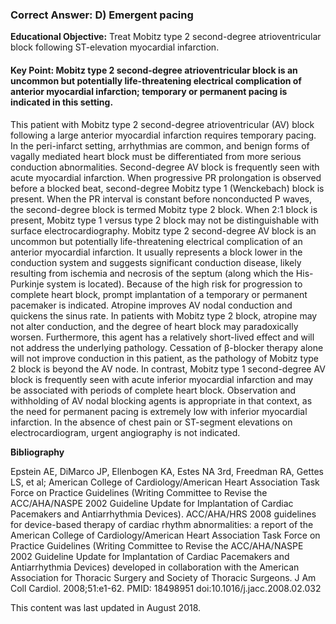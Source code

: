 
### Correct Answer: D) Emergent pacing 

**Educational Objective:** Treat Mobitz type 2 second-degree atrioventricular block following ST-elevation myocardial infarction.

#### **Key Point:** Mobitz type 2 second-degree atrioventricular block is an uncommon but potentially life-threatening electrical complication of anterior myocardial infarction; temporary or permanent pacing is indicated in this setting.

This patient with Mobitz type 2 second-degree atrioventricular (AV) block following a large anterior myocardial infarction requires temporary pacing. In the peri-infarct setting, arrhythmias are common, and benign forms of vagally mediated heart block must be differentiated from more serious conduction abnormalities. Second-degree AV block is frequently seen with acute myocardial infarction. When progressive PR prolongation is observed before a blocked beat, second-degree Mobitz type 1 (Wenckebach) block is present. When the PR interval is constant before nonconducted P waves, the second-degree block is termed Mobitz type 2 block. When 2:1 block is present, Mobitz type 1 versus type 2 block may not be distinguishable with surface electrocardiography. Mobitz type 2 second-degree AV block is an uncommon but potentially life-threatening electrical complication of an anterior myocardial infarction. It usually represents a block lower in the conduction system and suggests significant conduction disease, likely resulting from ischemia and necrosis of the septum (along which the His-Purkinje system is located). Because of the high risk for progression to complete heart block, prompt implantation of a temporary or permanent pacemaker is indicated.
Atropine improves AV nodal conduction and quickens the sinus rate. In patients with Mobitz type 2 block, atropine may not alter conduction, and the degree of heart block may paradoxically worsen. Furthermore, this agent has a relatively short-lived effect and will not address the underlying pathology.
Cessation of β-blocker therapy alone will not improve conduction in this patient, as the pathology of Mobitz type 2 block is beyond the AV node. In contrast, Mobitz type 1 second-degree AV block is frequently seen with acute inferior myocardial infarction and may be associated with periods of complete heart block. Observation and withholding of AV nodal blocking agents is appropriate in that context, as the need for permanent pacing is extremely low with inferior myocardial infarction.
In the absence of chest pain or ST-segment elevations on electrocardiogram, urgent angiography is not indicated.

**Bibliography**

Epstein AE, DiMarco JP, Ellenbogen KA, Estes NA 3rd, Freedman RA, Gettes LS, et al; American College of Cardiology/American Heart Association Task Force on Practice Guidelines (Writing Committee to Revise the ACC/AHA/NASPE 2002 Guideline Update for Implantation of Cardiac Pacemakers and Antiarrhythmia Devices). ACC/AHA/HRS 2008 guidelines for device-based therapy of cardiac rhythm abnormalities: a report of the American College of Cardiology/American Heart Association Task Force on Practice Guidelines (Writing Committee to Revise the ACC/AHA/NASPE 2002 Guideline Update for Implantation of Cardiac Pacemakers and Antiarrhythmia Devices) developed in collaboration with the American Association for Thoracic Surgery and Society of Thoracic Surgeons. J Am Coll Cardiol. 2008;51:e1-62. PMID: 18498951 doi:10.1016/j.jacc.2008.02.032

This content was last updated in August 2018.